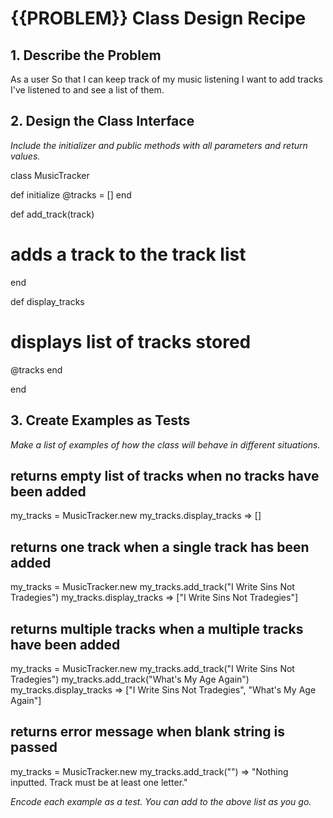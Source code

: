 # {{PROBLEM}} Class Design Recipe

## 1. Describe the Problem

As a user
So that I can keep track of my music listening
I want to add tracks I've listened to and see a list of them.

## 2. Design the Class Interface

_Include the initializer and public methods with all parameters and return values._

class MusicTracker

def initialize
  @tracks = [] 
end

def add_track(track)
  # adds a track to the track list
end

def display_tracks
  # displays list of tracks stored
  @tracks
end

end


## 3. Create Examples as Tests
_Make a list of examples of how the class will behave in different situations._

## returns empty list of tracks when no tracks have been added
my_tracks = MusicTracker.new
my_tracks.display_tracks => []

## returns one track when a single track has been added
my_tracks = MusicTracker.new
my_tracks.add_track("I Write Sins Not Tradegies")
my_tracks.display_tracks => ["I Write Sins Not Tradegies"]

## returns multiple tracks when a multiple tracks have been added
my_tracks = MusicTracker.new
my_tracks.add_track("I Write Sins Not Tradegies")
my_tracks.add_track("What's My Age Again")
my_tracks.display_tracks => ["I Write Sins Not Tradegies", "What's My Age Again"]

## returns error message when blank string is passed
my_tracks = MusicTracker.new
my_tracks.add_track("") => "Nothing inputted. Track must be at least one letter."


_Encode each example as a test. You can add to the above list as you go._

